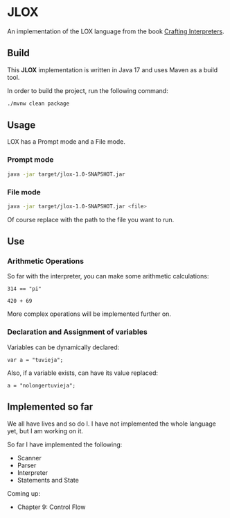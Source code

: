 # JLOX

An implementation of the LOX language from the book [Crafting Interpreters](https://craftinginterpreters.com/).

## Build

This **JLOX** implementation is written in Java 17 and uses Maven as a build tool.

In order to build the project, run the following command:

```bash
./mvnw clean package
```

## Usage

LOX has a Prompt mode and a File mode.

### Prompt mode

```bash
java -jar target/jlox-1.0-SNAPSHOT.jar
```

### File mode

```bash
java -jar target/jlox-1.0-SNAPSHOT.jar <file>
```

Of course replace <file> with the path to the file you want to run.

## Use

### Arithmetic Operations
So far with the interpreter, you can make some arithmetic calculations:

```jlox
314 == "pi"
```

```jlox
420 + 69
```

More complex operations will be implemented further on.

### Declaration and Assignment of variables

Variables can be dynamically declared:

```jlox
var a = "tuvieja";
```

Also, if a variable exists, can have its value replaced:

```jlox
a = "nolongertuvieja";
```

## Implemented so far

We all have lives and so do I. I have not implemented the whole language yet, but I am working on it.

So far I have implemented the following:
- Scanner
- Parser
- Interpreter
- Statements and State

Coming up:
- Chapter 9: Control Flow
